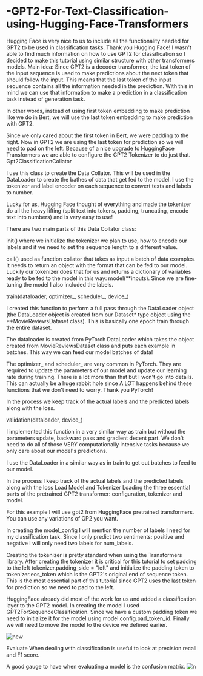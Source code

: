 # -GPT2-For-Text-Classification-using-Hugging-Face-Transformers
Hugging Face is very nice to us to include all the functionality needed for GPT2 to be used in classification tasks. Thank you Hugging Face!  I wasn't able to find much information on how to use GPT2 for classification so I decided to make this tutorial using similar structure with other transformers models.
Main idea: Since GPT2 is a decoder transformer, the last token of the input sequence is used to make predictions about the next token that should follow the input. This means that the last token of the input sequence contains all the information needed in the prediction. With this in mind we can use that information to make a prediction in a classification task instead of generation task.

In other words, instead of using first token embedding to make prediction like we do in Bert, we will use the last token embedding to make prediction with GPT2.

Since we only cared about the first token in Bert, we were padding to the right. Now in GPT2 we are using the last token for prediction so we will need to pad on the left. Because of a nice upgrade to HuggingFace Transformers we are able to configure the GPT2 Tokenizer to do just that.
Gpt2ClassificationCollator

I use this class to create the Data Collator. This will be used in the DataLoader to create the bathes of data that get fed to the model. I use the tokenizer and label encoder on each sequence to convert texts and labels to number.

Lucky for us, Hugging Face thought of everything and made the tokenizer do all the heavy lifting (split text into tokens, padding, truncating, encode text into numbers) and is very easy to use!

There are two main parts of this Data Collator class:

init() where we initialize the tokenizer we plan to use, how to encode our labels and if we need to set the sequence length to a different value.

call() used as function collator that takes as input a batch of data examples. It needs to return an object with the format that can be fed to our model. Luckily our tokenizer does that for us and returns a dictionary of variables ready to be fed to the model in this way: model(**inputs). Since we are fine-tuning the model I also included the labels.



train(dataloader, optimizer_, scheduler_, device_)

I created this function to perform a full pass through the DataLoader object (the DataLoader object is created from our Dataset* type object using the **MovieReviewsDataset class). This is basically one epoch train through the entire dataset.

The dataloader is created from PyTorch DataLoader which takes the object created from MovieReviewsDataset class and puts each example in batches. This way we can feed our model batches of data!

The optimizer_ and scheduler_ are very common in PyTorch. They are required to update the parameters of our model and update our learning rate during training. There is a lot more than that but I won't go into details. This can actually be a huge rabbit hole since A LOT happens behind these functions that we don't need to worry. Thank you PyTorch!

In the process we keep track of the actual labels and the predicted labels along with the loss.



validation(dataloader, device_)

I implemented this function in a very similar way as train but without the parameters update, backward pass and gradient decent part. We don't need to do all of those VERY computationally intensive tasks because we only care about our model's predictions.

I use the DataLoader in a similar way as in train to get out batches to feed to our model.

In the process I keep track of the actual labels and the predicted labels along with the loss
Load Model and Tokenizer
Loading the three essential parts of the pretrained GPT2 transformer: configuration, tokenizer and model.

For this example I will use gpt2 from HuggingFace pretrained transformers. You can use any variations of GP2 you want.

In creating the model_config I will mention the number of labels I need for my classification task. Since I only predict two sentiments: positive and negative I will only need two labels for num_labels.

Creating the tokenizer is pretty standard when using the Transformers library. After creating the tokenizer it is critical for this tutorial to set padding to the left tokenizer.padding_side = "left" and initialize the padding token to tokenizer.eos_token which is the GPT2's original end of sequence token. This is the most essential part of this tutorial since GPT2 uses the last token for prediction so we need to pad to the left.

HuggingFace already did most of the work for us and added a classification layer to the GPT2 model. In creating the model I used GPT2ForSequenceClassification. Since we have a custom padding token we need to initialize it for the model using model.config.pad_token_id. Finally we will need to move the model to the device we defined earlier.

![new](https://user-images.githubusercontent.com/108793964/223525327-2c65ee4f-4372-4080-bd7a-09cd582b2bf5.png)

Evaluate
When dealing with classification is useful to look at precision recall and F1 score.

A good gauge to have when evaluating a model is the confusion matrix.
![n](https://user-images.githubusercontent.com/108793964/223525535-82bab970-80d9-4ed4-aac2-1d588e4029be.png)



 
